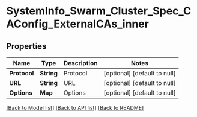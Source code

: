 # SystemInfo_Swarm_Cluster_Spec_CAConfig_ExternalCAs_inner
## Properties

| Name | Type | Description | Notes |
|------------ | ------------- | ------------- | -------------|
| **Protocol** | **String** | Protocol | [optional] [default to null] |
| **URL** | **String** | URL | [optional] [default to null] |
| **Options** | **Map** | Options | [optional] [default to null] |

[[Back to Model list]](../README.md#documentation-for-models) [[Back to API list]](../README.md#documentation-for-api-endpoints) [[Back to README]](../README.md)

